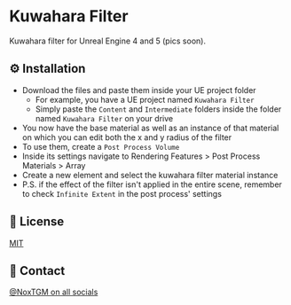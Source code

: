 # Kuwahara Filter
Kuwahara filter for Unreal Engine 4 and 5 (pics soon).

## ⚙️ Installation

* Download the files and paste them inside your UE project folder
  - For example, you have a UE project named `Kuwahara Filter`
  - Simply paste the `Content` and `Intermediate` folders inside the folder named `Kuwahara Filter` on your drive
* You now have the base material as well as an instance of that material on which you can edit both the x and y radius of the filter
* To use them, create a `Post Process Volume`
* Inside its settings navigate to Rendering Features > Post Process Materials > Array
* Create a new element and select the kuwahara filter material instance
* P.S. if the effect of the filter isn't applied in the entire scene, remember to check `Infinite Extent` in the post process' settings

## 🔑 License

[MIT](https://choosealicense.com/licenses/mit/)

## 🔗 Contact

[@NoxTGM on all socials](https://noxtgm.me)
